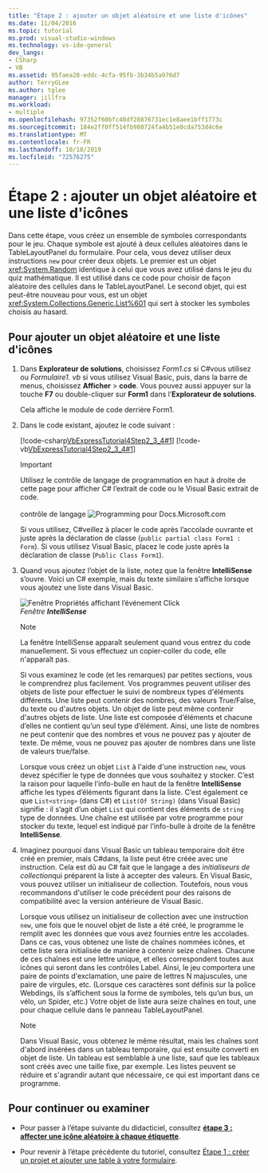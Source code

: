 ```yaml
---
title: "Étape 2 : ajouter un objet aléatoire et une liste d'icônes"
ms.date: 11/04/2016
ms.topic: tutorial
ms.prod: visual-studio-windows
ms.technology: vs-ide-general
dev_langs:
- CSharp
- VB
ms.assetid: 95faea28-eddc-4cfa-95fb-3b34b5a976d7
author: TerryGLee
ms.author: tglee
manager: jillfra
ms.workload:
- multiple
ms.openlocfilehash: 97352f60bfc40df28876731ec1e8aee1bff1773c
ms.sourcegitcommit: 184e2ff0ff514fb980724fa4b51e0cda753d4c6e
ms.translationtype: MT
ms.contentlocale: fr-FR
ms.lasthandoff: 10/18/2019
ms.locfileid: "72576275"
---
```

# <a name="step-2-add-a-random-object-and-a-list-of-icons"></a>Étape 2 : ajouter un objet aléatoire et une liste d'icônes

Dans cette étape, vous créez un ensemble de symboles correspondants pour le jeu. Chaque symbole est ajouté à deux cellules aléatoires dans le TableLayoutPanel du formulaire. Pour cela, vous devez utiliser deux instructions `new` pour créer deux objets. Le premier est un objet <xref:System.Random> identique à celui que vous avez utilisé dans le jeu du quiz mathématique. Il est utilisé dans ce code pour choisir de façon aléatoire des cellules dans le TableLayoutPanel. Le second objet, qui est peut-être nouveau pour vous, est un objet <xref:System.Collections.Generic.List%601> qui sert à stocker les symboles choisis au hasard.

## <a name="to-add-a-random-object-and-a-list-of-icons"></a>Pour ajouter un objet aléatoire et une liste d'icônes

1. Dans **Explorateur de solutions**, choisissez *Form1.cs* si C#vous utilisez ou *Formulaire1. vb* si vous utilisez Visual Basic, puis, dans la barre de menus, choisissez **Afficher**  > **code**. Vous pouvez aussi appuyer sur la touche **F7** ou double-cliquer sur **Form1** dans l’**Explorateur de solutions**.

     Cela affiche le module de code derrière Form1.

2. Dans le code existant, ajoutez le code suivant :

     [!code-csharp[VbExpressTutorial4Step2_3_4#1](../ide/codesnippet/CSharp/step-2-add-a-random-object-and-a-list-of-icons_1.cs)]
     [!code-vb[VbExpressTutorial4Step2_3_4#1](../ide/codesnippet/VisualBasic/step-2-add-a-random-object-and-a-list-of-icons_1.vb)]

      > [!IMPORTANT]
      > Utilisez le contrôle de langage de programmation en haut à droite de cette page pour afficher C# l’extrait de code ou le Visual Basic extrait de code.<br><br>contrôle de langage ![Programming pour Docs.Microsoft.com ](../ide/media/docs-programming-language-control.png)

      Si vous utilisez, C#veillez à placer le code après l’accolade ouvrante et juste après la déclaration de classe (`public partial class Form1 : Form`). Si vous utilisez Visual Basic, placez le code juste après la déclaration de classe (`Public Class Form1`).

3. Quand vous ajoutez l’objet de la liste, notez que la fenêtre **IntelliSense** s’ouvre. Voici un C# exemple, mais du texte similaire s’affiche lorsque vous ajoutez une liste dans Visual Basic.

     ![Fenêtre Propriétés affichant l’événement Click](../ide/media/express_listintellisense.png)<br/>*Fenêtre **IntelliSense***

    > [!NOTE]
    > La fenêtre IntelliSense apparaît seulement quand vous entrez du code manuellement. Si vous effectuez un copier-coller du code, elle n'apparaît pas.

     Si vous examinez le code (et les remarques) par petites sections, vous le comprendrez plus facilement. Vos programmes peuvent utiliser des objets de liste pour effectuer le suivi de nombreux types d'éléments différents. Une liste peut contenir des nombres, des valeurs True/False, du texte ou d'autres objets. Un objet de liste peut même contenir d'autres objets de liste. Une liste est composée d’éléments et chacune d’elles ne contient qu’un seul type d’élément. Ainsi, une liste de nombres ne peut contenir que des nombres et vous ne pouvez pas y ajouter de texte. De même, vous ne pouvez pas ajouter de nombres dans une liste de valeurs true/false.

     Lorsque vous créez un objet `List` à l'aide d'une instruction `new`, vous devez spécifier le type de données que vous souhaitez y stocker. C’est la raison pour laquelle l’info-bulle en haut de la fenêtre **IntelliSense** affiche les types d’éléments figurant dans la liste. C’est également ce que `List<string>` (dans C#) et `List(Of String)` (dans Visual Basic) signifie : il s’agit d’un objet `List` qui contient des éléments de `string` type de données. Une chaîne est utilisée par votre programme pour stocker du texte, lequel est indiqué par l’info-bulle à droite de la fenêtre **IntelliSense**.

4. Imaginez pourquoi dans Visual Basic un tableau temporaire doit être créé en premier, mais C#dans, la liste peut être créée avec une instruction. Cela est dû au C# fait que le langage a des *initialiseurs de collection*qui préparent la liste à accepter des valeurs. En Visual Basic, vous pouvez utiliser un initialiseur de collection. Toutefois, nous vous recommandons d'utiliser le code précédent pour des raisons de compatibilité avec la version antérieure de Visual Basic.

     Lorsque vous utilisez un initialiseur de collection avec une instruction `new`, une fois que le nouvel objet de liste a été créé, le programme le remplit avec les données que vous avez fournies entre les accolades. Dans ce cas, vous obtenez une liste de chaînes nommées icônes, et cette liste sera initialisée de manière à contenir seize chaînes. Chacune de ces chaînes est une lettre unique, et elles correspondent toutes aux icônes qui seront dans les contrôles Label. Ainsi, le jeu comportera une paire de points d'exclamation, une paire de lettres N majuscules, une paire de virgules, etc. (Lorsque ces caractères sont définis sur la police Webdings, ils s’affichent sous la forme de symboles, tels qu’un bus, un vélo, un Spider, etc.) Votre objet de liste aura seize chaînes en tout, une pour chaque cellule dans le panneau TableLayoutPanel.

    > [!NOTE]
    > Dans Visual Basic, vous obtenez le même résultat, mais les chaînes sont d'abord insérées dans un tableau temporaire, qui est ensuite converti en objet de liste. Un tableau est semblable à une liste, sauf que les tableaux sont créés avec une taille fixe, par exemple. Les listes peuvent se réduire et s'agrandir autant que nécessaire, ce qui est important dans ce programme.

## <a name="to-continue-or-review"></a>Pour continuer ou examiner

- Pour passer à l’étape suivante du didacticiel, consultez [**étape 3 : affecter une icône aléatoire à chaque étiquette**](../ide/step-3-assign-a-random-icon-to-each-label.md).

- Pour revenir à l’étape précédente du tutoriel, consultez [Étape 1 : créer un projet et ajouter une table à votre formulaire](../ide/step-1-create-a-project-and-add-a-table-to-your-form.md).
